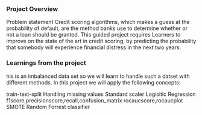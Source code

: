 ### Project Overview

 Problem statement
Credit scoring algorithms, which makes a guess at the probability of default, are the method banks use to determine whether or not a loan should be granted. This guided project requires Learners to improve on the state of the art in credit scoring, by predicting the probability that somebody will experience financial distress in the next two years.


### Learnings from the project

 his is an imbalanced data set so we will learn to handle such a datset with different methods. In this project we will apply the following concepts:

train-test-split
Handling missing values
Standard scaler
Logisitic Regression
f1score,precisionscore,recall,confusion_matrix
rocaucscore,rocaucplot
SMOTE
Random Forrest classifier


